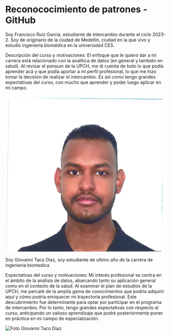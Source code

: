 # Reconococimiento de patrones - GitHub

Soy Francisco Ruiz Garcia, estudiante de intercambio durante el ciclo 2023-2. Soy de originario de la ciudad de Medellín, ciudad en la que vivo y estudio ingeniería biomédica en la universidad CES. 

Descripción del curso y motivaciones: El enfoque que le quiero dar a mi carrera está relacionado con la analítica de datos (en general y también en salud). Al revisar el pensum de la UPCH, me di cuenta de todo lo que podía aprender acá y que podía aportar a mi perfil profesional, lo que me hizo tomar la decisión de realizar el intercambio. Es así como tengo grandes expectativas del curso, con mucho que aprender y poder luego aplicar en mi campo.


![Foto Francisco Ruiz Garcia](/images/FOTO%20-%20FRANCISCO%20RUIZ.jpg)

Soy Giovanni Taco Diaz, soy estudiante de ultimo año de la carrera de ingenieria biomedica

Expectativas del curso y motivaciones: Mi interés profesional se centra en el ámbito de la análisis de datos, abarcando tanto su aplicación general como en el contexto de la salud. Al examinar el plan de estudios de la UPCH, me percaté de la amplia gama de conocimientos que podría adquirir aquí y cómo podría enriquecer mi trayectoria profesional. Este descubrimiento fue determinante para optar por participar en el programa de intercambio. Por lo tanto, tengo grandes expectativas con respecto al curso, anticipando un valioso aprendizaje que podré posteriormente poner en práctica en mi campo de especialización.

![Foto Giovanni Taco Diaz](/images/DSC09014.JPG)


